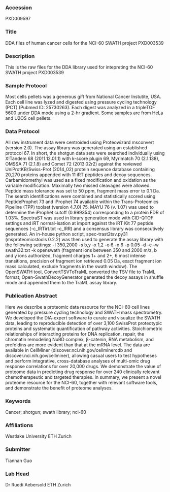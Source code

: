 ### Accession
PXD009597

### Title
DDA files of human cancer cells for the NCI-60 SWATH project PXD003539

### Description
This is the raw files for the DDA library used for intepreting the NCI-60 SWATH project PXD003539

### Sample Protocol
Most cells pellets was a generous gift from National Cancer Instutite, USA. Each cell line was lyzed and digested using pressure cycling technology (PCT) (Pubmed ID: 25730263). Each digest was analyzed in a tripleTOF 5600 under DDA mode using a 2-hr gradient. Some samples are from HeLa and U2OS cell pellets.

### Data Protocol
All raw instrument data were centroided using Proteowizard msconvert (version 2.0). The assay library was generated using an established protocol 67. In short, the shotgun data sets were searched individually using X!Tandem 68 (2011.12.01.1) with k-score plugin 69, Myrimatch 70 (2.1.138), OMSSA 71 (2.1.8) and Comet 72 (2013.02r2) against the reviewed  UniProtKB/Swiss-Prot (2014_02) protein sequence database containing 20,270 proteins appended with 11 iRT peptides and decoy sequences. Carbamidomethyl was used as a fixed modification and oxidation as the variable modification. Maximally two missed cleavages were allowed. Peptide mass tolerance was set to 50 ppm, fragment mass error to 0.1 Da. The search identifications were combined and statistically scored using PeptideProphet 73 and iProphet 74 available within the Trans-Proteomics Pipeline (TPP) toolset (version 4.7.0) 75. MAYU 76 (v. 1.07) was used to determine the iProphet cutoff (0.999354) corresponding to a protein FDR of 1.03%. SpectraST was used in library generation mode with CID-QTOF settings and iRT normal-isation at import against the iRT Kit 77 peptide sequences (-c_IRTirt.txt -c_IRR) and a consensus library was consecutively generated. An in-house python script, spec-trast2tsv.py31 (msproteomicstools 0.2.2) was then used to generate the assay library with the following settings: -l 350,2000 -s b,y -x 1,2 -o 6 -n 6 -p 0.05 -d -e -w swath32.txt -k openswath (fragment ions between 350 and 2000 m/z, b and y ions authorized, fragment charges 1+ and 2+, 6 most intense transitions, precision of fragment ion retrieved 0.05 Da, exact fragment ion mass calculated, exclude fragments in the swath window). The OpenSWATH tool, ConvertTSVToTraML converted the TSV file to TraML format; Open-SwathDecoyGenerator generated the decoy assays in shuffle mode and appended them to the TraML assay library.

### Publication Abstract
Here we describe a proteomic data resource for the NCI-60 cell lines generated by pressure cycling technology and SWATH mass spectrometry. We developed the DIA-expert software to curate and visualize the SWATH data, leading to reproducible detection of over 3,100 SwissProt proteotypic proteins and systematic quantification of pathway activities. Stoichiometric relationships of interacting proteins for DNA replication, repair, the chromatin remodeling NuRD complex, &#x3b2;-catenin, RNA metabolism, and prefoldins are more evident than that at the mRNA level. The data are available in CellMiner (discover.nci.nih.gov/cellminercdb and discover.nci.nih.gov/cellminer), allowing casual users to test hypotheses and perform integrative, cross-database analyses of multi-omic drug response correlations for over 20,000 drugs. We demonstrate the value of proteome data in predicting drug response for over 240 clinically relevant chemotherapeutic and targeted therapies. In summary, we present a novel proteome resource for the NCI-60, together with relevant software tools, and demonstrate the benefit of proteome analyses.

### Keywords
Cancer; shotgun; swath library; nci-60

### Affiliations
Westlake University
ETH Zurich

### Submitter
Tiannan Guo

### Lab Head
Dr Ruedi Aebersold
ETH Zurich


